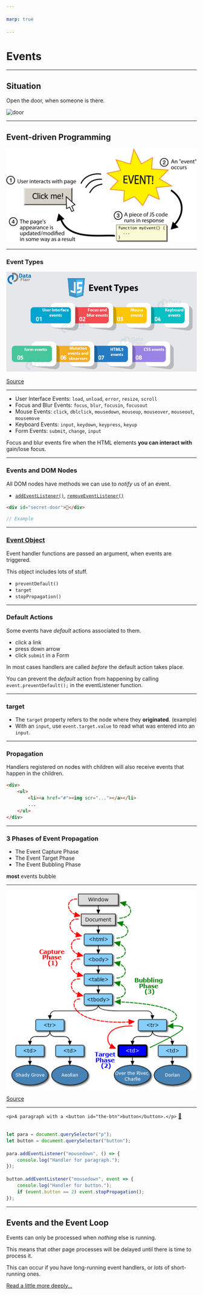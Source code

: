 ```yaml
---

marp: true

---
```


# Events

---

## Situation

Open the door, when someone is there.

![door](./assets/door.gif)

---

## Event-driven Programming

![events_figure](./assets/fig1_event.png)

---

### Event Types

![event_types](./assets/event_types.jpg)

[Source](https://data-flair.training/blogs/javascript-event-types/)

---

- User Interface Events: `load`, `unload`, `error`, `resize`, `scroll`
- Focus and Blur Events: `focus`, `blur`, `focusin`, `focusout`
- Mouse Events: `click`, `dblclick`, `mousedown`, `mouseup`, `mouseover`, `mouseout`, `mousemove`
- Keyboard Events: `input`, `keydown`, `keypress`, `keyup`
- Form Events: `submit`, `change`, `input`

Focus and blur events fire when the HTML elements **you can interact with** gain/lose focus.

---

### Events and DOM Nodes

All DOM nodes have methods we can use to _notify_ us of an event.

- [`addEventListener()`](https://developer.mozilla.org/en-US/docs/Web/API/EventTarget/addEventListener), [`removeEventListener()`](https://developer.mozilla.org/en-US/docs/Web/API/EventTarget/removeEventListener)

```html
<div id="secret-door">🚪</div>
```

```js
// Example

```

---

### [Event Object](https://www.w3schools.com/jsref/obj_event.asp)

Event handler functions are passed an argument, when events are triggered.

This object includes lots of stuff.

- `preventDefault()`
- `target`
- `stopPropagation()`

---
    
### Default Actions

Some events have _default_ actions associated to them.

- click a link
- press down arrow
- click `submit` in a Form

In most cases handlers are called _before_ the default action takes place.

You can prevent the _default_ action from happening by calling `event.preventDefault();` in the eventListener function.

---
    
### target

- The  `target` property refers to the node where they **originated**. (example)
- With an `input`, use `event.target.value` to read what was entered into an `input`.

---

### Propagation

Handlers registered on nodes with children will also receive events that happen in the children.

```html
<div>
    <ul>
        <li><a href="#"><img scr="..."></a></li>
        ...
    </ul>
</div>
```

---

### 3 Phases of Event Propagation

- The Event Capture Phase
- The Event Target Phase
- The Event Bubbling Phase

**most** events bubble

---

![bubbling](./assets/propagation_bubbling.png)

[Source](https://www.sitepoint.com/event-bubbling-javascript/)

---

`<p>A paragraph with a <button id="the-btn">button</button>.</p>` [🐇](https://codepen.io/gnomecircle/pres/BajQgzy?editors=1011)

```js
    
let para = document.querySelector("p");
let button = document.querySelector("button");

para.addEventListener("mousedown", () => {
    console.log("Handler for paragraph.");
});

button.addEventListener("mousedown", event => {
    console.log("Handler for button.");
    if (event.button == 2) event.stopPropagation();
});
```
---

## Events and the Event Loop

Events can only be processed when _nothing_ else is running.

This means that other page processes will be delayed until there is time to process it.

This can occur if you have long-running event handlers, or _lots_ of short-running ones.

[Read a little more deeply...](https://eloquentjavascript.net/15_event.html)
